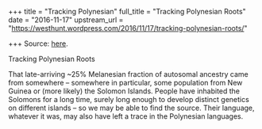 +++
title = "Tracking Polynesian"
full_title = "Tracking Polynesian Roots"
date = "2016-11-17"
upstream_url = "https://westhunt.wordpress.com/2016/11/17/tracking-polynesian-roots/"

+++
Source: [here](https://westhunt.wordpress.com/2016/11/17/tracking-polynesian-roots/).

Tracking Polynesian Roots

That late-arriving \~25% Melanesian fraction of autosomal ancestry came
from somewhere – somewhere in particular, some population from New
Guinea or (more likely) the Solomon Islands. People have inhabited the
Solomons for a long time, surely long enough to develop distinct
genetics on different islands – so we may be able to find the source.
Their language, whatever it was, may also have left a trace in the
Polynesian languages.

